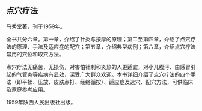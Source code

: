 ## 点穴疗法

马秀堂著，刊于1959年。

全书共分六章。第一章，介绍了针灸与按摩的原理；第二至第四章，介绍了点穴疗法的原理、手法及适应症的配穴；第五章，介绍典型病例；第六章，介绍点穴疗法常用的穴位和取穴方法。

点穴疗法无痛苦，无损伤，对害怕针刺和灸热的人更适宜，对小儿腹泻、由感冒引起的气管炎等疾病有显效，深受广大群众欢迎。本书详细介绍了点穴疗法的四个手法（即平揉、压放、皮肤点打、经络循按）、适应症及选穴、配穴方法，可供临床及家庭参考应用。

1959年陕西人民出版社出版。
